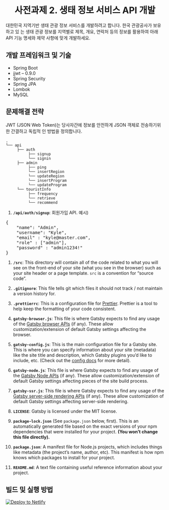 <h1 align="center">
  사전과제 2. 생태 정보 서비스 API 개발
</h1>

대한민국 지역기반 생태 관광 정보 서비스를 개발하려고 합니다. 한국 관광공사가 보유하고 있 는 생태 관광 정보를 지역별로 제목, 개요, 연락처 등의 정보를 활용하여 아래 API 기능 명세와 제약 사항에 맞게 개발하세요.

## 개발 프레임워크 및 기술

* Spring Boot
* jjwt – 0.9.0
* Spring Security
* Spring JPA
* Lombok
* MySQL

## 문제해결 전략

JWT (JSON Web Token)는 당사자간에 정보를 안전하게 JSON 객체로 전송하기위한 간결하고 독립적 인 방법을 정의합니다.

    .
    └── api
         ├── auth
              ├── signup
              └── signin
         ├── admin
              ├── ping
              └── insertRegion
              └── updateRegion
              └── insertProgram
              └── updateProgram
         └── touristInfo
              ├── frequency
              └── retrieve
              └── recommend

1.  **`/api/auth/signup`**: 회원가입 API. 예시)
<pre>
{
	"name": "Admin",
	"username": "Kyle",
	"email" : "kyle@master.com",
	"role" : ["admin"],
	"password" : "admin1234!"
}
</pre>

1.  **`/src`**: This directory will contain all of the code related to what you will see on the front-end of your site (what you see in the browser) such as your site header or a page template. `src` is a convention for “source code”.

2.  **`.gitignore`**: This file tells git which files it should not track / not maintain a version history for.

3.  **`.prettierrc`**: This is a configuration file for [Prettier](https://prettier.io/). Prettier is a tool to help keep the formatting of your code consistent.

4.  **`gatsby-browser.js`**: This file is where Gatsby expects to find any usage of the [Gatsby browser APIs](https://www.gatsbyjs.org/docs/browser-apis/) (if any). These allow customization/extension of default Gatsby settings affecting the browser.

5.  **`gatsby-config.js`**: This is the main configuration file for a Gatsby site. This is where you can specify information about your site (metadata) like the site title and description, which Gatsby plugins you’d like to include, etc. (Check out the [config docs](https://www.gatsbyjs.org/docs/gatsby-config/) for more detail).

6.  **`gatsby-node.js`**: This file is where Gatsby expects to find any usage of the [Gatsby Node APIs](https://www.gatsbyjs.org/docs/node-apis/) (if any). These allow customization/extension of default Gatsby settings affecting pieces of the site build process.

7.  **`gatsby-ssr.js`**: This file is where Gatsby expects to find any usage of the [Gatsby server-side rendering APIs](https://www.gatsbyjs.org/docs/ssr-apis/) (if any). These allow customization of default Gatsby settings affecting server-side rendering.

8.  **`LICENSE`**: Gatsby is licensed under the MIT license.

9.  **`package-lock.json`** (See `package.json` below, first). This is an automatically generated file based on the exact versions of your npm dependencies that were installed for your project. **(You won’t change this file directly).**

10. **`package.json`**: A manifest file for Node.js projects, which includes things like metadata (the project’s name, author, etc). This manifest is how npm knows which packages to install for your project.

11. **`README.md`**: A text file containing useful reference information about your project.

## 빌드 및 실행 방법

[![Deploy to Netlify](https://www.netlify.com/img/deploy/button.svg)](https://app.netlify.com/start/deploy?repository=https://github.com/gatsbyjs/gatsby-starter-blog)
